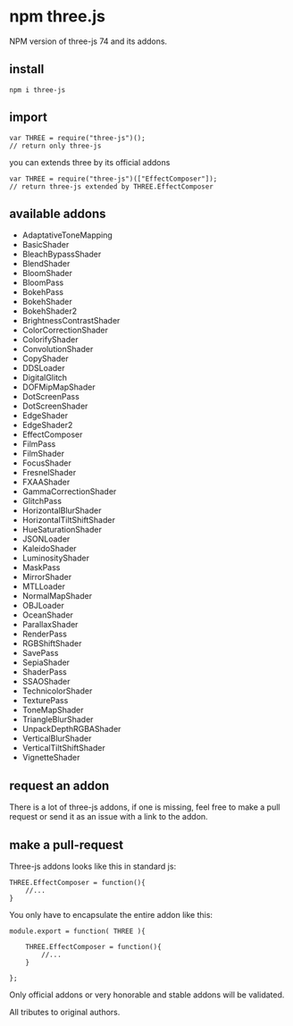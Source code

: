 # npm three.js

NPM version of three-js 74 and its addons.

## install

```
npm i three-js
```

## import

```
var THREE = require("three-js")();
// return only three-js
```

you can extends three by its official addons
```
var THREE = require("three-js")(["EffectComposer"]);
// return three-js extended by THREE.EffectComposer
````

## available addons
 - AdaptativeToneMapping
 - BasicShader
 - BleachBypassShader
 - BlendShader
 - BloomShader
 - BloomPass
 - BokehPass
 - BokehShader
 - BokehShader2
 - BrightnessContrastShader
 - ColorCorrectionShader
 - ColorifyShader
 - ConvolutionShader
 - CopyShader
 - DDSLoader
 - DigitalGlitch
 - DOFMipMapShader
 - DotScreenPass
 - DotScreenShader
 - EdgeShader
 - EdgeShader2
 - EffectComposer
 - FilmPass
 - FilmShader
 - FocusShader
 - FresnelShader
 - FXAAShader
 - GammaCorrectionShader
 - GlitchPass
 - HorizontalBlurShader
 - HorizontalTiltShiftShader
 - HueSaturationShader
 - JSONLoader
 - KaleidoShader
 - LuminosityShader
 - MaskPass
 - MirrorShader
 - MTLLoader
 - NormalMapShader
 - OBJLoader
 - OceanShader
 - ParallaxShader
 - RenderPass
 - RGBShiftShader
 - SavePass
 - SepiaShader
 - ShaderPass
 - SSAOShader
 - TechnicolorShader
 - TexturePass
 - ToneMapShader
 - TriangleBlurShader
 - UnpackDepthRGBAShader
 - VerticalBlurShader
 - VerticalTiltShiftShader
 - VignetteShader

## request an addon

There is a lot of three-js addons, if one is missing, feel free to make a pull request or send it as an issue with a link to the addon.

## make a pull-request

Three-js addons looks like this in standard js:
```
THREE.EffectComposer = function(){
	//...
}
```

You only have to encapsulate the entire addon like this:
```
module.export = function( THREE ){
	
	THREE.EffectComposer = function(){
		//...
	}

};
```

Only official addons or very honorable and stable addons will be validated.

All tributes to original authors.